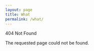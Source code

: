 ```yaml
---
layout: page
title: What
permalink: /what/
---
```


404 Not Found

The requested page could not be found.